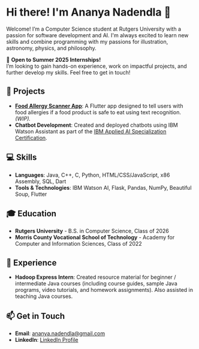 # Hi there! I'm Ananya Nadendla 👋

Welcome! I’m a Computer Science student at Rutgers University with a passion for software development and AI. I'm always excited to learn new skills and combine programming with my passions for illustration, astronomy, physics, and philosophy. 

🌟 **Open to Summer 2025 Internships!**  
I’m looking to gain hands-on experience, work on impactful projects, and further develop my skills. Feel free to get in touch!

## 🚀 Projects
- **[Food Allergy Scanner App](https://github.com/ananya-nadendla/food_allergy_scanner)**: A Flutter app designed to tell users with food allergies if a food product is safe to eat using text recognition. *(WIP).*
- **Chatbot Development**: Created and deployed chatbots using IBM Watson Assistant as part of the [IBM Applied AI Specialization Certification](https://www.coursera.org/account/accomplishments/specialization/certificate/JHKT2XVA5M3V).

## 💻 Skills
- **Languages**: Java, C++, C, Python, HTML/CSS/JavaScript, x86 Assembly, SQL, Dart
- **Tools & Technologies**: IBM Watson AI, Flask, Pandas, NumPy, Beautiful Soup, Flutter

## 🎓 Education
- **Rutgers University** - B.S. in Computer Science, Class of 2026
- **Morris County Vocational School of Technology** - Academy for Computer and Information Sciences, Class of 2022

## 📝 Experience
- **Hadoop Express Intern**: Created resource material for beginner / intermediate Java courses (including course guides, sample Java programs, video tutorials, and homework assignments). Also assisted in teaching Java courses.
  
## 📫 Get in Touch
- **Email**: [ananya.nadendla@gmail.com](mailto:ananya.nadendla@gmail.com)
- **LinkedIn**: [LinkedIn Profile](https://www.linkedin.com/in/ananya-nadendla-961b1123b)
